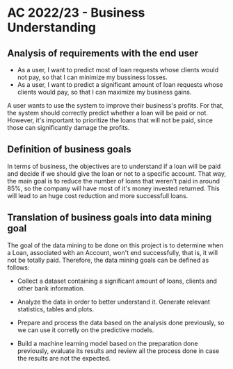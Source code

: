 # AC 2022/23 - Business Understanding


## Analysis of requirements with the end user

- As a user, I want to predict most of loan requests whose clients would not pay, so that I can minimize my bussiness losses.
- As a user, I want to predict a significant amount of loan requests whose clients would pay, so that I can maximize my business gains.

A user wants to use the system to improve their business's profits. For that, the system should correctly predict whether a loan will be paid or not. However, it's important to prioritize the loans that will not be paid, since those can significantly damage the profits.

## Definition of business goals

In terms of business, the objectives are to understand if a loan will be paid and decide if we should give the loan or not to a specific account. 
That way, the main goal is to reduce the number of loans that weren't paid in around 85%, so the company will have most of it's money invested returned. This will lead to an huge cost reduction and more successfull loans. 


## Translation of business goals into data mining goal

The goal of the data mining to be done on this project is to determine when a Loan, associated with an Account, won't end successfully, that is, it will not be totally paid. Therefore, the data mining goals can be defined as follows:

- Collect a dataset containing a significant amount of loans, clients and other bank information.

- Analyze the data in order to better understand it. Generate relevant statistics, tables and plots.

- Prepare and process the data based on the analysis done previously, so we can use it corretly on the predictive models.

- Build a machine learning model based on the preparation done previously, evaluate its results and review all the process done in case the results are not the expected.



